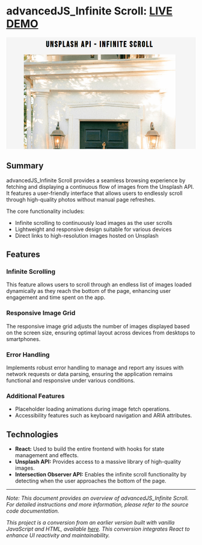 # advancedJS_Infinite Scroll: [LIVE DEMO](https://shcoobz.github.io/advancedJS_infinite-scroll/)

![advancedJS_Infinite Scroll](assets/advancedJS_infinite-scroll.png)

## Summary

advancedJS_Infinite Scroll provides a seamless browsing experience by fetching and displaying a continuous flow of images from the Unsplash API. It features a user-friendly interface that allows users to endlessly scroll through high-quality photos without manual page refreshes.

The core functionality includes:

- Infinite scrolling to continuously load images as the user scrolls
- Lightweight and responsive design suitable for various devices
- Direct links to high-resolution images hosted on Unsplash

## Features

### Infinite Scrolling

This feature allows users to scroll through an endless list of images loaded dynamically as they reach the bottom of the page, enhancing user engagement and time spent on the app.

### Responsive Image Grid

The responsive image grid adjusts the number of images displayed based on the screen size, ensuring optimal layout across devices from desktops to smartphones.

### Error Handling

Implements robust error handling to manage and report any issues with network requests or data parsing, ensuring the application remains functional and responsive under various conditions.

### Additional Features

- Placeholder loading animations during image fetch operations.
- Accessibility features such as keyboard navigation and ARIA attributes.

## Technologies

- **React:** Used to build the entire frontend with hooks for state management and effects.
- **Unsplash API:** Provides access to a massive library of high-quality images.
- **Intersection Observer API:** Enables the infinite scroll functionality by detecting when the user approaches the bottom of the page.

---

_Note: This document provides an overview of advancedJS_Infinite Scroll. For detailed instructions and more information, please refer to the source code documentation._

_This project is a conversion from an earlier version built with vanilla JavaScript and HTML, available [here](https://github.com/Shcoobz/basicJS_infinite-scroll/). This conversion integrates React to enhance UI reactivity and maintainability._

